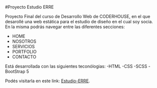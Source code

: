 #Proyecto Estudio ERRE 

Proyecto Final del curso de Desarrollo Web de CODERHOUSE, en el que desarollé una web estática para el estudio de diseño en el cual soy socia.
En la misma podrás navegar entre las diferentes secciones:
- HOME
- NOSOTROS
- SERVICIOS
- PORTFOLIO
- CONTACTO

Está desarrollada con las siguientes teconólogias: 
-HTML
-CSS
-SCSS
-BootStrap 5
 
 Podés visitarla en este link: [Estudio-ERRE](https://gabrielaperez86.github.io/entregaFinal-proyectoDesarrolloWeb-coderHouse/).

